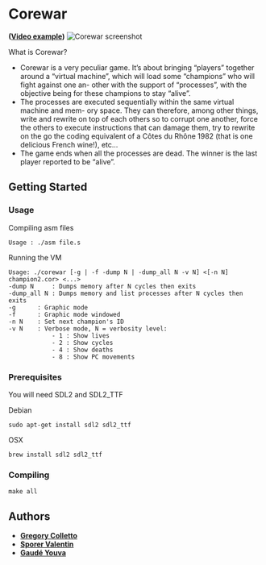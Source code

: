# Corewar

**([Video example](https://youtu.be/Ty2P6FtErXk))**
![Corewar screenshot](https://i.imgur.com/v0MLoDQ.png "Corewar screenshot")

What is Corewar?
* Corewar is a very peculiar game. It’s about bringing “players” together around a “virtual machine”, which will load some “champions” who will fight against one an- other with the support of “processes”, with the objective being for these champions to stay “alive”.
* The processes are executed sequentially within the same virtual machine and mem- ory space. They can therefore, among other things, write and rewrite on top of each others so to corrupt one another, force the others to execute instructions that can damage them, try to rewrite on the go the coding equivalent of a Côtes du Rhône 1982 (that is one delicious French wine!), etc...
* The game ends when all the processes are dead.  The winner is the last player reported to be “alive”.

## Getting Started

### Usage

Compiling asm files
```
Usage : ./asm file.s
```

Running the VM
```
Usage: ./corewar [-g | -f -dump N | -dump_all N -v N] <[-n N] champion2.cor> <...>
-dump N		: Dumps memory after N cycles then exits
-dump_all N	: Dumps memory and list processes after N cycles then exits
-g		: Graphic mode
-f		: Graphic mode windowed
-n N	: Set next champion's ID
-v N	: Verbose mode, N = verbosity level:
			- 1 : Show lives
			- 2 : Show cycles
			- 4 : Show deaths
			- 8 : Show PC movements
```

### Prerequisites

You will need SDL2 and SDL2\_TTF

Debian
```
sudo apt-get install sdl2 sdl2_ttf
```
OSX
```
brew install sdl2 sdl2_ttf
```

### Compiling

```
make all
```

## Authors

* **[Gregory Colletto](https://github.com/Gcol)**
* **[Sporer Valentin](https://github.com/demonoidv)**
* **[Gaudé Youva](https://github.com/Eviber)**
